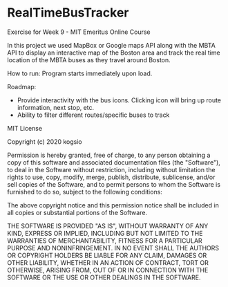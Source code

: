 # RealTimeBusTracker
Exercise for Week 9 - MIT Emeritus Online Course

In this project we used MapBox or Google maps API along with the MBTA API to display an interactive map of the Boston area and track the real time location of the MBTA buses as they travel around Boston.

How to run:
Program starts immediately upon load.

Roadmap:
- Provide interactivity with the bus icons. Clicking icon will bring up route information, next stop, etc.
- Ability to filter different routes/specific buses to track

MIT License

Copyright (c) 2020 kogsio

Permission is hereby granted, free of charge, to any person obtaining a copy
of this software and associated documentation files (the "Software"), to deal
in the Software without restriction, including without limitation the rights
to use, copy, modify, merge, publish, distribute, sublicense, and/or sell
copies of the Software, and to permit persons to whom the Software is
furnished to do so, subject to the following conditions:

The above copyright notice and this permission notice shall be included in all
copies or substantial portions of the Software.

THE SOFTWARE IS PROVIDED "AS IS", WITHOUT WARRANTY OF ANY KIND, EXPRESS OR
IMPLIED, INCLUDING BUT NOT LIMITED TO THE WARRANTIES OF MERCHANTABILITY,
FITNESS FOR A PARTICULAR PURPOSE AND NONINFRINGEMENT. IN NO EVENT SHALL THE
AUTHORS OR COPYRIGHT HOLDERS BE LIABLE FOR ANY CLAIM, DAMAGES OR OTHER
LIABILITY, WHETHER IN AN ACTION OF CONTRACT, TORT OR OTHERWISE, ARISING FROM,
OUT OF OR IN CONNECTION WITH THE SOFTWARE OR THE USE OR OTHER DEALINGS IN THE
SOFTWARE.
